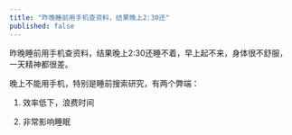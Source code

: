 ```yaml
---
title: "昨晚睡前用手机查资料，结果晚上2:30还"
published: false
---
```

昨晚睡前用手机查资料，结果晚上2:30还睡不着，早上起不来，身体很不舒服，一天精神都很差。

晚上不能用手机，特别是睡前搜索研究，有两个弊端：

1. 效率低下，浪费时间

2. 非常影响睡眠
